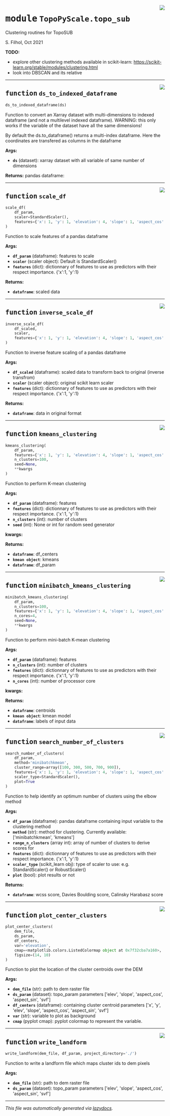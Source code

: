<!-- markdownlint-disable -->

<a href="../docs/TopoPyScale/topo_sub#L0"><img align="right" style="float:right;" src="https://img.shields.io/badge/-source-cccccc?style=flat-square"></a>

# <kbd>module</kbd> `TopoPyScale.topo_sub`
Clustering routines for TopoSUB 

S. Filhol, Oct 2021 



**TODO:**
 
- explore other clustering methods available in scikit-learn: https://scikit-learn.org/stable/modules/clustering.html 
- look into DBSCAN and its relative 


---

<a href="../docs/TopoPyScale/topo_sub/ds_to_indexed_dataframe#L24"><img align="right" style="float:right;" src="https://img.shields.io/badge/-source-cccccc?style=flat-square"></a>

## <kbd>function</kbd> `ds_to_indexed_dataframe`

```python
ds_to_indexed_dataframe(ds)
```

Function to convert an Xarray dataset with multi-dimensions to indexed dataframe (and not a multilevel indexed dataframe). WARNING: this only works if the variable of the dataset have all the same dimensions! 

By default the ds.to_dataframe() returns a multi-index dataframe. Here the coordinates are transfered as columns in the dataframe 



**Args:**
 
 - <b>`ds`</b> (dataset):  xarray dataset with all variable of same number of dimensions 



**Returns:**
 pandas dataframe:  


---

<a href="../docs/TopoPyScale/topo_sub/scale_df#L41"><img align="right" style="float:right;" src="https://img.shields.io/badge/-source-cccccc?style=flat-square"></a>

## <kbd>function</kbd> `scale_df`

```python
scale_df(
    df_param,
    scaler=StandardScaler(),
    features={'x': 1, 'y': 1, 'elevation': 4, 'slope': 1, 'aspect_cos': 1, 'aspect_sin': 1, 'svf': 1}
)
```

Function to scale features of a pandas dataframe 



**Args:**
 
 - <b>`df_param`</b> (dataframe):  features to scale 
 - <b>`scaler`</b> (scaler object):  Default is StandardScaler() 
 - <b>`features`</b> (dict):  dictionnary of features to use as predictors with their respect importance. {'x':1, 'y':1} 



**Returns:**
 
 - <b>`dataframe`</b>:  scaled data 


---

<a href="../docs/TopoPyScale/topo_sub/inverse_scale_df#L65"><img align="right" style="float:right;" src="https://img.shields.io/badge/-source-cccccc?style=flat-square"></a>

## <kbd>function</kbd> `inverse_scale_df`

```python
inverse_scale_df(
    df_scaled,
    scaler,
    features={'x': 1, 'y': 1, 'elevation': 4, 'slope': 1, 'aspect_cos': 1, 'aspect_sin': 1, 'svf': 1}
)
```

Function to inverse feature scaling of a pandas dataframe 



**Args:**
 
 - <b>`df_scaled`</b> (dataframe):  scaled data to transform back to original (inverse transfrom) 
 - <b>`scaler`</b> (scaler object):  original scikit learn scaler 
 - <b>`features`</b> (dict):  dictionnary of features to use as predictors with their respect importance. {'x':1, 'y':1} 



**Returns:**
 
 - <b>`dataframe`</b>:  data in original format 


---

<a href="../docs/TopoPyScale/topo_sub/kmeans_clustering#L89"><img align="right" style="float:right;" src="https://img.shields.io/badge/-source-cccccc?style=flat-square"></a>

## <kbd>function</kbd> `kmeans_clustering`

```python
kmeans_clustering(
    df_param,
    features={'x': 1, 'y': 1, 'elevation': 4, 'slope': 1, 'aspect_cos': 1, 'aspect_sin': 1, 'svf': 1},
    n_clusters=100,
    seed=None,
    **kwargs
)
```

Function to perform K-mean clustering 



**Args:**
 
 - <b>`df_param`</b> (dataframe):  features 
 - <b>`features`</b> (dict):  dictionnary of features to use as predictors with their respect importance. {'x':1, 'y':1} 
 - <b>`n_clusters`</b> (int):  number of clusters 
 - <b>`seed`</b> (int):  None or int for random seed generator 

**kwargs:**
 



**Returns:**
 
 - <b>`dataframe`</b>:  df_centers 
 - <b>`kmean object`</b>:  kmeans 
 - <b>`dataframe`</b>:  df_param 


---

<a href="../docs/TopoPyScale/topo_sub/minibatch_kmeans_clustering#L122"><img align="right" style="float:right;" src="https://img.shields.io/badge/-source-cccccc?style=flat-square"></a>

## <kbd>function</kbd> `minibatch_kmeans_clustering`

```python
minibatch_kmeans_clustering(
    df_param,
    n_clusters=100,
    features={'x': 1, 'y': 1, 'elevation': 4, 'slope': 1, 'aspect_cos': 1, 'aspect_sin': 1, 'svf': 1},
    n_cores=4,
    seed=None,
    **kwargs
)
```

Function to perform mini-batch K-mean clustering 



**Args:**
 
 - <b>`df_param`</b> (dataframe):  features 
 - <b>`n_clusters`</b> (int):   number of clusters 
 - <b>`features`</b> (dict):  dictionnary of features to use as predictors with their respect importance. {'x':1, 'y':1} 
 - <b>`n_cores`</b> (int):  number of processor core 

**kwargs:**
 



**Returns:**
 
 - <b>`dataframe`</b>:  centroids 
 - <b>`kmean object`</b>:  kmean model 
 - <b>`dataframe`</b>:  labels of input data 


---

<a href="../docs/TopoPyScale/topo_sub/search_number_of_clusters#L155"><img align="right" style="float:right;" src="https://img.shields.io/badge/-source-cccccc?style=flat-square"></a>

## <kbd>function</kbd> `search_number_of_clusters`

```python
search_number_of_clusters(
    df_param,
    method='minibatchkmean',
    cluster_range=array([100, 300, 500, 700, 900]),
    features={'x': 1, 'y': 1, 'elevation': 4, 'slope': 1, 'aspect_cos': 1, 'aspect_sin': 1, 'svf': 1},
    scaler_type=StandardScaler(),
    plot=True
)
```

Function to help identify an optimum number of clusters using the elbow method 

**Args:**
 
 - <b>`df_param`</b> (dataframe):  pandas dataframe containing input variable to the clustering method 
 - <b>`method`</b> (str):  method for clustering. Currently available: ['minibatchkmean', 'kmeans'] 
 - <b>`range_n_clusters`</b> (array int):  array of number of clusters to derive scores for 
 - <b>`features`</b> (dict):  dictionnary of features to use as predictors with their respect importance. {'x':1, 'y':1} 
 - <b>`scaler_type`</b> (scikit_learn obj):  type of scaler to use: e.g. StandardScaler() or RobustScaler() 
 - <b>`plot`</b> (bool):  plot results or not 



**Returns:**
 
 - <b>`dataframe`</b>:  wcss score, Davies Boulding score, Calinsky Harabasz score 


---

<a href="../docs/TopoPyScale/topo_sub/plot_center_clusters#L248"><img align="right" style="float:right;" src="https://img.shields.io/badge/-source-cccccc?style=flat-square"></a>

## <kbd>function</kbd> `plot_center_clusters`

```python
plot_center_clusters(
    dem_file,
    ds_param,
    df_centers,
    var='elevation',
    cmap=<matplotlib.colors.ListedColormap object at 0x7f32cba7a160>,
    figsize=(14, 10)
)
```

Function to plot the location of the cluster centroids over the DEM 



**Args:**
 
 - <b>`dem_file`</b> (str):  path to dem raster file 
 - <b>`ds_param`</b> (dataset):  topo_param parameters ['elev', 'slope', 'aspect_cos', 'aspect_sin', 'svf'] 
 - <b>`df_centers`</b> (dataframe):  containing cluster centroid parameters ['x', 'y', 'elev', 'slope', 'aspect_cos', 'aspect_sin', 'svf'] 
 - <b>`var`</b> (str):  variable to plot as background 
 - <b>`cmap`</b> (pyplot cmap):  pyplot colormap to represent the variable. 


---

<a href="../docs/TopoPyScale/topo_sub/write_landform#L277"><img align="right" style="float:right;" src="https://img.shields.io/badge/-source-cccccc?style=flat-square"></a>

## <kbd>function</kbd> `write_landform`

```python
write_landform(dem_file, df_param, project_directory='./')
```

Function to write a landform file which maps cluster ids to dem pixels 



**Args:**
 
 - <b>`dem_file`</b> (str):  path to dem raster file 
 - <b>`ds_param`</b> (dataset):  topo_param parameters ['elev', 'slope', 'aspect_cos', 'aspect_sin', 'svf'] 




---

_This file was automatically generated via [lazydocs](https://github.com/ml-tooling/lazydocs)._
